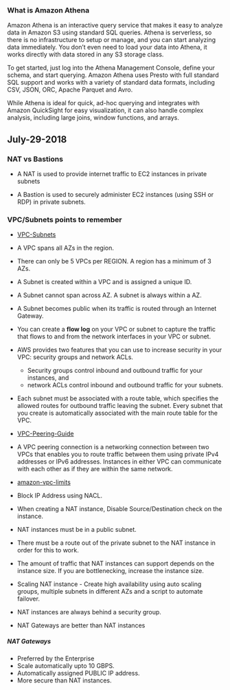 
### What is Amazon Athena

Amazon Athena is an interactive query service that makes it easy to analyze data in Amazon S3 using standard SQL queries. Athena is serverless, so there is no infrastructure to setup or manage, and you can start analyzing data immediately. You don’t even need to load your data into Athena, it works directly with data stored in any S3 storage class. 

To get started, just log into the Athena Management Console, define your schema, and start querying. Amazon Athena uses Presto with full standard SQL support and works with a variety of standard data formats, including CSV, JSON, ORC, Apache Parquet and Avro. 

While Athena is ideal for quick, ad-hoc querying and integrates with Amazon QuickSight for easy visualization, it can also handle complex analysis, including large joins, window functions, and arrays. 

## July-29-2018

### NAT vs Bastions

* A NAT is used to provide internet traffic to EC2 instances in private subnets

* A Bastion is used to securely administer EC2 instances  (using SSH or RDP) in private subnets. 


### VPC/Subnets points to remember

* [VPC-Subnets](https://docs.aws.amazon.com/AmazonVPC/latest/UserGuide/VPC_Subnets.html#vpc-subnet-basics)
* A VPC spans all AZs in the region.
* There can only be 5 VPCs per REGION. A region has a minimum of 3 AZs. 
* A Subnet is created within a VPC and is assigned a unique ID. 
* A Subnet cannot span across AZ. A subnet is always within a AZ. 
* A Subnet becomes public when its traffic is routed through an Internet Gateway. 
* You can create a **flow log** on your VPC or subnet to capture the traffic that flows to and from the network interfaces in your VPC or subnet.
* AWS provides two features that you can use to increase security in your VPC: security groups and network ACLs. 
  * Security groups control inbound and outbound traffic for your instances, and 
  * network ACLs control inbound and outbound traffic for your subnets.
* Each subnet must be associated with a route table, which specifies the allowed routes for outbound traffic leaving the subnet. Every subnet that you create is automatically associated with the main route table for the VPC.
* [VPC-Peering-Guide](https://docs.aws.amazon.com/AmazonVPC/latest/PeeringGuide/Welcome.html)
* A VPC peering connection is a networking connection between two VPCs that enables you to route traffic between them using private IPv4 addresses or IPv6 addresses. Instances in either VPC can communicate with each other as if they are within the same network.

* [amazon-vpc-limits](https://docs.aws.amazon.com/AmazonVPC/latest/UserGuide/amazon-vpc-limits.html)
* Block IP Address using NACL.
* When creating a NAT instance, Disable Source/Destination check on the instance.
* NAT instances must be in a public subnet.
* There must be a route out of the private subnet to the NAT instance in order for this to work.
* The amount of traffic that NAT instances can support depends on the instance size. If you are bottlenecking, increase the instance size. 
* Scaling NAT instance  - Create high availability using auto scaling groups, multiple subnets in different AZs and a script to automate failover.
* NAT instances are always behind a security group. 
* NAT Gateways are better than NAT instances

##### NAT Gateways

* Preferred by the Enterprise
* Scale automatically upto 10 GBPS.
* Automatically assigned PUBLIC IP address.
* More secure than NAT instances.



